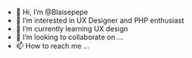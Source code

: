 - 👋 Hi, I’m @Blaisepepe
- 👀 I’m interested in UX Designer and PHP enthusiast
- 🌱 I’m currently learning UX design
- 💞️ I’m looking to collaborate on ...
- 📫 How to reach me ...

<!---
Blaisepepe/Blaisepepe is a ✨ special ✨ repository because its `README.md` (this file) appears on your GitHub profile.
You can click the Preview link to take a look at your changes.
--->
